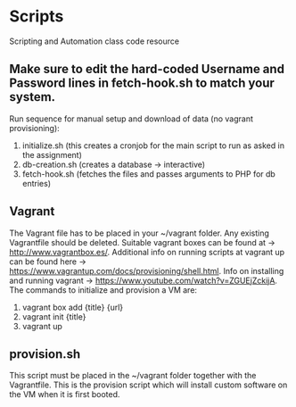 # Scripts
Scripting and Automation class code resource

## Make sure to edit the hard-coded Username and Password lines in fetch-hook.sh to match your system.
Run sequence for manual setup and download of data (no vagrant provisioning):
1) initialize.sh (this creates a cronjob for the main script to run as asked in the assignment)
2) db-creation.sh (creates a database -> interactive)
3) fetch-hook.sh (fetches the files and passes arguments to PHP for db entries)

## Vagrant
The Vagrant file has to be placed in your ~/vagrant folder. Any existing Vagrantfile should be deleted.
Suitable vagrant boxes can be found at -> http://www.vagrantbox.es/.
Additional info on running scripts at vagrant up can be found here -> https://www.vagrantup.com/docs/provisioning/shell.html.
Info on installing and running vagrant -> https://www.youtube.com/watch?v=ZGUEjZckijA.
The commands to initialize and provision a VM are:
1) vagrant box add {title} {url}
2) vagrant init {title}
3) vagrant up
## provision.sh
This script must be placed in the ~/vagrant folder together with the Vagrantfile. This is the provision script which will install custom software on the VM when it is first booted.
